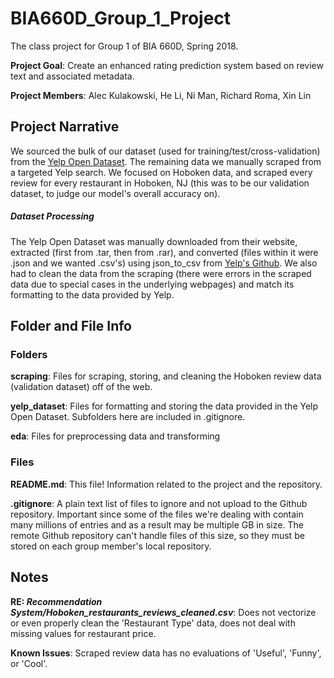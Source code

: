 # BIA660D_Group_1_Project
The class project for Group 1 of BIA 660D, Spring 2018.

**Project Goal**: Create an enhanced rating prediction system based on review text and associated metadata.

**Project Members**: Alec Kulakowski, He Li, Ni Man, Richard Roma, Xin Lin

Project Narrative 
-----------------
We sourced the bulk of our dataset (used for training/test/cross-validation) from the 
[Yelp Open Dataset](https://www.yelp.com/dataset). The remaining data we 
manually scraped from a targeted Yelp search. We focused on Hoboken data, 
and scraped every review for every restaurant in Hoboken, NJ (this was
to be our validation dataset, to judge our model's overall accuracy on).

##### Dataset Processing

The Yelp Open Dataset was manually downloaded from their website, extracted (first from 
.tar, then from .rar), and converted (files within it were .json and we wanted .csv's) 
using json_to_csv from [Yelp's Github](https://github.com/Yelp/dataset-examples). 
We also had to clean the data from the scraping (there were errors in the scraped data 
due to special cases in the underlying webpages) and match its formatting to the data 
provided by Yelp. 

Folder and File Info 
--------------------

### Folders

**scraping**: Files for scraping, storing, and cleaning the Hoboken review data 
(validation dataset) off of the web. 

**yelp_dataset**: Files for formatting and storing the data provided in the Yelp
Open Dataset. Subfolders here are included in .gitignore. 

**eda**: Files for preprocessing data and transforming 

### Files

**README.md**: This file! Information related to the project and the repository. 

**.gitignore**: A plain text list of files to ignore and not upload to the Github
repository. Important since some of the files we're dealing with contain many 
millions of entries and as a result may be multiple GB in size. The remote Github 
repository can't handle files of this size, so they must be stored on each group 
member's local repository. 

Notes 
-----
**RE: *Recommendation System/Hoboken_restaurants_reviews_cleaned.csv***: Does not
vectorize or even properly clean the 'Restaurant Type' data, does not deal with 
missing values for restaurant price. 

**Known Issues**: Scraped review data has no evaluations of 'Useful', 'Funny', 
or 'Cool'.